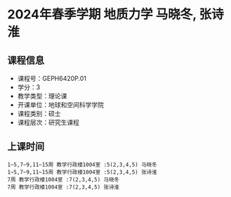 # 2024年春季学期 地质力学 马晓冬, 张诗淮






## 课程信息

- 课程号：GEPH6420P.01
- 学分：3
- 教学类型：理论课
- 开课单位：地球和空间科学学院
- 课程类别：硕士
- 课程层次：研究生课程

## 上课时间

```
1~5,7~9,11~15周 教学行政楼1004室 :5(2,3,4,5) 马晓冬
1~5,7~9,11~15周 教学行政楼1004室 :5(2,3,4,5) 张诗淮
7周 教学行政楼1004室 :7(2,3,4,5) 马晓冬
7周 教学行政楼1004室 :7(2,3,4,5) 张诗淮
```

